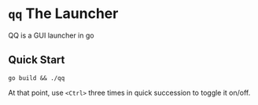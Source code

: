`qq` The Launcher
=================

QQ is a GUI launcher in go


Quick Start
-----------

```
go build && ./qq
```

At that point, use `<Ctrl>` three times in quick succession to toggle it on/off.
